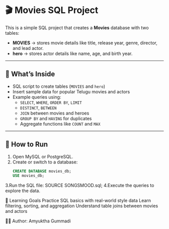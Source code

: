 # 🎬 Movies SQL Project

This is a simple SQL project that creates a **Movies** database with two tables:

- **MOVIES** → stores movie details like title, release year, genre, director, and lead actor.  
- **hero** → stores actor details like name, age, and birth year.

---

## 📂 What’s Inside
- SQL script to create tables (`MOVIES` and `hero`)
- Insert sample data for popular Telugu movies and actors
- Example queries using:
  - `SELECT`, `WHERE`, `ORDER BY`, `LIMIT`
  - `DISTINCT`, `BETWEEN`
  - `JOIN` between movies and heroes
  - `GROUP BY` and `HAVING` for duplicates
  - Aggregate functions like `COUNT` and `MAX`

---

## 🚀 How to Run
1. Open MySQL or PostgreSQL.
2. Create or switch to a database:
   ```sql
   CREATE DATABASE movies_db;
   USE movies_db;
3.Run the SQL file:
   SOURCE SONGSMOOD.sql;
4.Execute the queries to explore the data.

🎯 Learning Goals
Practice SQL basics with real-world style data
Learn filtering, sorting, and aggregation
Understand table joins between movies and actors

👩‍💻 Author: Amyuktha Gummadi
